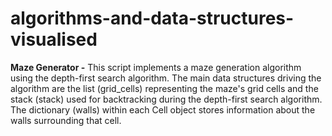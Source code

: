 # algorithms-and-data-structures-visualised

**Maze Generator -** This script implements a maze generation algorithm using the depth-first search algorithm. The main data structures driving the algorithm are the list (grid_cells) representing the maze's grid cells and the stack (stack) used for backtracking during the depth-first search algorithm. The dictionary (walls) within each Cell object stores information about the walls surrounding that cell.
